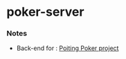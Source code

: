 # poker-server

### Notes
- Back-end for : [Poiting Poker project](https://github.com/vsergeev88/rs-poker-frontend)
